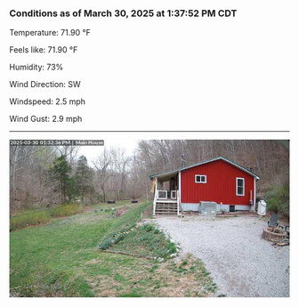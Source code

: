 ### Conditions as of March 30, 2025 at 1:37:52 PM CDT 

Temperature: 71.90 &deg;F

Feels like: 71.90 &deg;F

Humidity: 73%

Wind Direction: SW

Windspeed: 2.5 mph

Wind Gust: 2.9 mph

---

<img src="./images/latest.jpeg"/>

